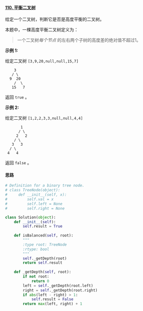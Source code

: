 #### [110. 平衡二叉树](https://leetcode-cn.com/problems/balanced-binary-tree/)

给定一个二叉树，判断它是否是高度平衡的二叉树。

本题中，一棵高度平衡二叉树定义为：

> 一个二叉树*每个节点* 的左右两个子树的高度差的绝对值不超过1。

**示例 1:**

给定二叉树 `[3,9,20,null,null,15,7]`

```
    3
   / \
  9  20
    /  \
   15   7
```

返回 `true` 。

**示例 2:**

给定二叉树 `[1,2,2,3,3,null,null,4,4]`

```
       1
      / \
     2   2
    / \
   3   3
  / \
 4   4
```

返回 `false` 。



#### 思路

```python
# Definition for a binary tree node.
# class TreeNode(object):
#     def __init__(self, x):
#         self.val = x
#         self.left = None
#         self.right = None

class Solution(object):
    def __init__(self):
        self.result = True
        
    def isBalanced(self, root):
        """
        :type root: TreeNode
        :rtype: bool
        """
        self._getDepth(root)
        return self.result
    
    def _getDepth(self, root):
        if not root:
            return 0
        left = self._getDepth(root.left)
        right = self._getDepth(root.right)
        if abs(left - right) > 1:
            self.result = False
        return max(left, right) + 1
```

